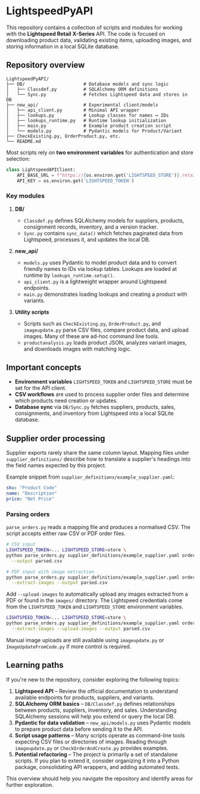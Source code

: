 # LightspeedPyAPI

This repository contains a collection of scripts and modules for working with the **Lightspeed Retail X-Series** API. The code is focused on downloading product data, validating existing items, uploading images, and storing information in a local SQLite database.

## Repository overview

```
LightspeedPyAPI/
├── DB/                      # Database models and sync logic
│   ├── Classdef.py          # SQLAlchemy ORM definitions
│   └── Sync.py              # Fetches Lightspeed data and stores in DB
├── new_api/                 # Experimental client/models
│   ├── api_client.py        # Minimal API wrapper
│   ├── lookups.py           # Lookup classes for names ↔ IDs
│   ├── lookups_runtime.py   # Runtime lookup initialization
│   ├── main.py              # Example product creation script
│   └── models.py            # Pydantic models for Product/Variant
├── CheckExisting.py, OrderProduct.py, etc.
└── README.md
```

Most scripts rely on **two environment variables** for authentication and store selection:

```python
class LightspeedAPIClient:
    API_BASE_URL = f"https://{os.environ.get('LIGHTSPEED_STORE')}.retail.api.lightspeedapp.app/api"
    API_KEY = os.environ.get('LIGHTSPEED_TOKEN')
```

### Key modules

1. **DB/**
   - `Classdef.py` defines SQLAlchemy models for suppliers, products, consignment records, inventory, and a version tracker.
   - `Sync.py` contains `sync_data()` which fetches paginated data from Lightspeed, processes it, and updates the local DB.

2. **new_api/**
   - `models.py` uses Pydantic to model product data and to convert friendly names to IDs via lookup tables. Lookups are loaded at runtime by `lookups_runtime.setup()`.
   - `api_client.py` is a lightweight wrapper around Lightspeed endpoints.
   - `main.py` demonstrates loading lookups and creating a product with variants.

3. **Utility scripts**
   - Scripts such as `CheckExisting.py`, `OrderProduct.py`, and `imageupdate.py` parse CSV files, compare product data, and upload images. Many of these are ad-hoc command line tools.
   - `productanalysis.py` loads product JSON, analyzes variant images, and downloads images with matching logic.

## Important concepts

- **Environment variables** `LIGHTSPEED_TOKEN` and `LIGHTSPEED_STORE` must be set for the API client.
- **CSV workflows** are used to process supplier order files and determine which products need creation or updates.
- **Database sync** via `DB/Sync.py` fetches suppliers, products, sales, consignments, and inventory from Lightspeed into a local SQLite database.

## Supplier order processing

Supplier exports rarely share the same column layout.  Mapping files under
`supplier_definitions/` describe how to translate a supplier's headings into the
field names expected by this project.

Example snippet from `supplier_definitions/example_supplier.yaml`:

```yaml
sku: "Product Code"
name: "Description"
price: "Net Price"
```

### Parsing orders

`parse_orders.py` reads a mapping file and produces a normalised CSV.  The
script accepts either raw CSV or PDF order files.

```bash
# CSV input
LIGHTSPEED_TOKEN=... LIGHTSPEED_STORE=store \
python parse_orders.py supplier_definitions/example_supplier.yaml orders.csv \
  --output parsed.csv

# PDF input with image extraction
python parse_orders.py supplier_definitions/example_supplier.yaml orders.pdf \
  --extract-images --output parsed.csv
```

Add `--upload-images` to automatically upload any images extracted from a PDF
or found in the `images/` directory.  The Lightspeed credentials come from the
`LIGHTSPEED_TOKEN` and `LIGHTSPEED_STORE` environment variables.

```bash
LIGHTSPEED_TOKEN=... LIGHTSPEED_STORE=store \
python parse_orders.py supplier_definitions/example_supplier.yaml orders.pdf \
  --extract-images --upload-images --output parsed.csv
```

Manual image uploads are still available using `imageupdate.py` or
`ImageUpdateFromCode.py` if more control is required.

## Learning paths

If you're new to the repository, consider exploring the following topics:

1. **Lightspeed API** – Review the official documentation to understand available endpoints for products, suppliers, and variants.
2. **SQLAlchemy ORM basics** – `DB/Classdef.py` defines relationships between products, suppliers, inventory, and sales. Understanding SQLAlchemy sessions will help you extend or query the local DB.
3. **Pydantic for data validation** – `new_api/models.py` uses Pydantic models to prepare product data before sending it to the API.
4. **Script usage patterns** – Many scripts operate as command-line tools expecting CSV files or directories of images. Reading through `imageupdate.py` or `CheckOrderAndCreate.py` provides examples.
5. **Potential refactoring** – The project is primarily a set of standalone scripts. If you plan to extend it, consider organizing it into a Python package, consolidating API wrappers, and adding automated tests.

This overview should help you navigate the repository and identify areas for further exploration.

